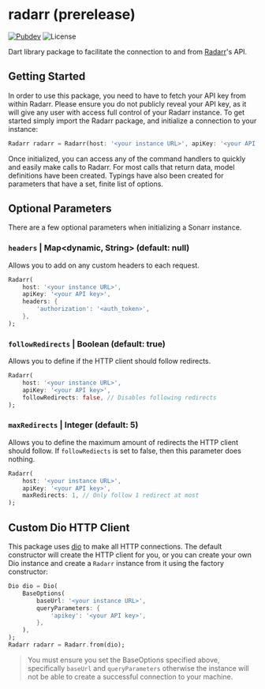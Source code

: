 # radarr (prerelease)

[![Pubdev][pubdev-shield]][pubdev]
![License][license-shield]

Dart library package to facilitate the connection to and from [Radarr](https://radarr.video)'s API.

## Getting Started

In order to use this package, you need to have to fetch your API key from within Radarr. Please ensure you do not publicly reveal your API key, as it will give any user with access full control of your Radarr instance. To get started simply import the Radarr package, and initialize a connection to your instance:

```dart
Radarr radarr = Radarr(host: '<your instance URL>', apiKey: '<your API key>');
```

Once initialized, you can access any of the command handlers to quickly and easily make calls to Radarr. For most calls that return data, model definitions have been created. Typings have also been created for parameters that have a set, finite list of options.

## Optional Parameters

There are a few optional parameters when initializing a Sonarr instance.

### `headers` | Map<dynamic, String> (default: null)

Allows you to add on any custom headers to each request.

```dart
Radarr(
    host: '<your instance URL>',
    apiKey: '<your API key>',
    headers: {
        'authorization': '<auth_token>',
    },
);
```

### `followRedirects` | Boolean (default: true)

Allows you to define if the HTTP client should follow redirects.

```dart
Radarr(
    host: '<your instance URL>',
    apiKey: '<your API key>',
    followRedirects: false, // Disables following redirects
);
```

### `maxRedirects` | Integer (default: 5)

Allows you to define the maximum amount of redirects the HTTP client should follow. If `followRediects` is set to false, then this parameter does nothing.

```dart
Radarr(
    host: '<your instance URL>',
    apiKey: '<your API key>',
    maxRedirects: 1, // Only follow 1 redirect at most
);
```

## Custom Dio HTTP Client

This package uses [dio](https://pub.dev/packages/dio) to make all HTTP connections. The default constructor will create the HTTP client for you, or you can create your own Dio instance and create a `Radarr` instance from it using the factory constructor:

```dart
Dio dio = Dio(
    BaseOptions(
        baseUrl: '<your instance URL>',
        queryParameters: {
            'apikey': '<your API key>',
        },
    ),
);
Radarr radarr = Radarr.from(dio);
```

> You must ensure you set the BaseOptions specified above, specifically `baseUrl` and `queryParameters` otherwise the instance will not be able to create a successful connection to your machine.

[license-shield]: https://img.shields.io/github/license/CometTools/Dart-Packages?style=for-the-badge
[pubdev]: https://pub.dev/packages/radarr/
[pubdev-shield]: https://img.shields.io/pub/v/radarr.svg?style=for-the-badge
